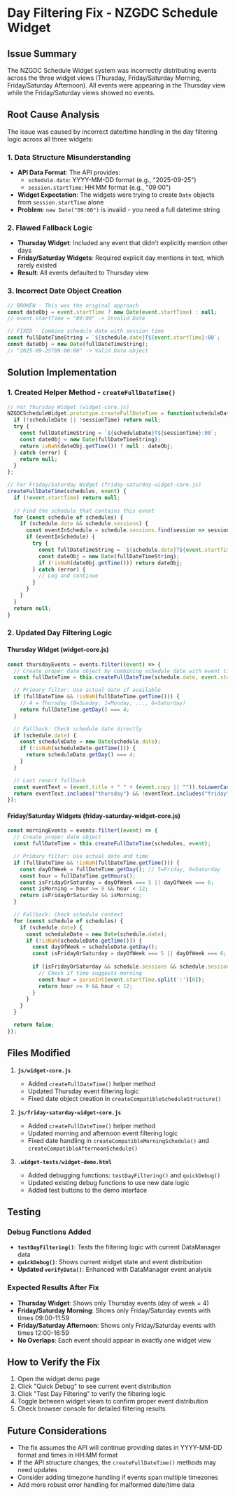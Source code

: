 # Day Filtering Fix - NZGDC Schedule Widget

## Issue Summary

The NZGDC Schedule Widget system was incorrectly distributing events across the three widget views (Thursday, Friday/Saturday Morning, Friday/Saturday Afternoon). All events were appearing in the Thursday view while the Friday/Saturday views showed no events.

## Root Cause Analysis

The issue was caused by incorrect date/time handling in the day filtering logic across all three widgets:

### 1. Data Structure Misunderstanding
- **API Data Format**: The API provides:
  - `schedule.date`: YYYY-MM-DD format (e.g., "2025-09-25")
  - `session.startTime`: HH:MM format (e.g., "09:00")
- **Widget Expectation**: The widgets were trying to create `Date` objects from `session.startTime` alone
- **Problem**: `new Date("09:00")` is invalid - you need a full datetime string

### 2. Flawed Fallback Logic
- **Thursday Widget**: Included any event that didn't explicitly mention other days
- **Friday/Saturday Widgets**: Required explicit day mentions in text, which rarely existed
- **Result**: All events defaulted to Thursday view

### 3. Incorrect Date Object Creation
```javascript
// BROKEN - This was the original approach
const dateObj = event.startTime ? new Date(event.startTime) : null;
// event.startTime = "09:00" -> Invalid Date

// FIXED - Combine schedule date with session time
const fullDateTimeString = `${schedule.date}T${event.startTime}:00`;
const dateObj = new Date(fullDateTimeString);
// "2025-09-25T09:00:00" -> Valid Date object
```

## Solution Implementation

### 1. Created Helper Method - `createFullDateTime()`
```javascript
// For Thursday Widget (widget-core.js)
NZGDCScheduleWidget.prototype.createFullDateTime = function(scheduleDate, sessionTime) {
  if (!scheduleDate || !sessionTime) return null;
  try {
    const fullDateTimeString = `${scheduleDate}T${sessionTime}:00`;
    const dateObj = new Date(fullDateTimeString);
    return isNaN(dateObj.getTime()) ? null : dateObj;
  } catch (error) {
    return null;
  }
};

// For Friday/Saturday Widget (friday-saturday-widget-core.js)
createFullDateTime(schedules, event) {
  if (!event.startTime) return null;
  
  // Find the schedule that contains this event
  for (const schedule of schedules) {
    if (schedule.date && schedule.sessions) {
      const eventInSchedule = schedule.sessions.find(session => session.id === event.id);
      if (eventInSchedule) {
        try {
          const fullDateTimeString = `${schedule.date}T${event.startTime}:00`;
          const dateObj = new Date(fullDateTimeString);
          if (!isNaN(dateObj.getTime())) return dateObj;
        } catch (error) {
          // Log and continue
        }
      }
    }
  }
  return null;
}
```

### 2. Updated Day Filtering Logic

#### Thursday Widget (widget-core.js)
```javascript
const thursdayEvents = events.filter((event) => {
  // Create proper date object by combining schedule date with event time
  const fullDateTime = this.createFullDateTime(schedule.date, event.startTime);

  // Primary filter: Use actual date if available
  if (fullDateTime && !isNaN(fullDateTime.getTime())) {
    // 4 = Thursday (0=Sunday, 1=Monday, ..., 6=Saturday)
    return fullDateTime.getDay() === 4;
  }

  // Fallback: Check schedule date directly
  if (schedule.date) {
    const scheduleDate = new Date(schedule.date);
    if (!isNaN(scheduleDate.getTime())) {
      return scheduleDate.getDay() === 4;
    }
  }

  // Last resort fallback
  const eventText = (event.title + " " + (event.copy || "")).toLowerCase();
  return eventText.includes("thursday") && !eventText.includes("friday") && !eventText.includes("saturday");
});
```

#### Friday/Saturday Widgets (friday-saturday-widget-core.js)
```javascript
const morningEvents = events.filter((event) => {
  // Create proper date object
  const fullDateTime = this.createFullDateTime(schedules, event);

  // Primary filter: Use actual date and time
  if (fullDateTime && !isNaN(fullDateTime.getTime())) {
    const dayOfWeek = fullDateTime.getDay(); // 5=Friday, 6=Saturday
    const hour = fullDateTime.getHours();
    const isFridayOrSaturday = dayOfWeek === 5 || dayOfWeek === 6;
    const isMorning = hour >= 9 && hour < 12;
    return isFridayOrSaturday && isMorning;
  }

  // Fallback: Check schedule context
  for (const schedule of schedules) {
    if (schedule.date) {
      const scheduleDate = new Date(schedule.date);
      if (!isNaN(scheduleDate.getTime())) {
        const dayOfWeek = scheduleDate.getDay();
        const isFridayOrSaturday = dayOfWeek === 5 || dayOfWeek === 6;
        
        if (isFridayOrSaturday && schedule.sessions && schedule.sessions.find(s => s.id === event.id)) {
          // Check if time suggests morning
          const hour = parseInt(event.startTime.split(':')[0]);
          return hour >= 9 && hour < 12;
        }
      }
    }
  }

  return false;
});
```

## Files Modified

1. **`js/widget-core.js`**
   - Added `createFullDateTime()` helper method
   - Updated Thursday event filtering logic
   - Fixed date object creation in `createCompatibleScheduleStructure()`

2. **`js/friday-saturday-widget-core.js`**
   - Added `createFullDateTime()` helper method
   - Updated morning and afternoon event filtering logic
   - Fixed date handling in `createCompatibleMorningSchedule()` and `createCompatibleAfternoonSchedule()`

3. **`.widget-tests/widget-demo.html`**
   - Added debugging functions: `testDayFiltering()` and `quickDebug()`
   - Updated existing debug functions to use new date logic
   - Added test buttons to the demo interface

## Testing

### Debug Functions Added
- **`testDayFiltering()`**: Tests the filtering logic with current DataManager data
- **`quickDebug()`**: Shows current widget state and event distribution
- **Updated `verifyData()`**: Enhanced with DataManager event analysis

### Expected Results After Fix
- **Thursday Widget**: Shows only Thursday events (day of week = 4)
- **Friday/Saturday Morning**: Shows only Friday/Saturday events with times 09:00-11:59
- **Friday/Saturday Afternoon**: Shows only Friday/Saturday events with times 12:00-16:59
- **No Overlaps**: Each event should appear in exactly one widget view

## How to Verify the Fix

1. Open the widget demo page
2. Click "Quick Debug" to see current event distribution
3. Click "Test Day Filtering" to verify the filtering logic
4. Toggle between widget views to confirm proper event distribution
5. Check browser console for detailed filtering results

## Future Considerations

- The fix assumes the API will continue providing dates in YYYY-MM-DD format and times in HH:MM format
- If the API structure changes, the `createFullDateTime()` methods may need updates
- Consider adding timezone handling if events span multiple timezones
- Add more robust error handling for malformed date/time data